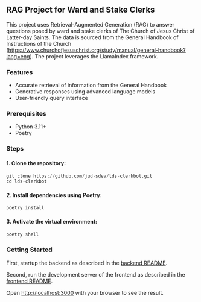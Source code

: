 ## RAG Project for Ward and Stake Clerks
This project uses Retrieval-Augmented Generation (RAG) to answer questions posed by ward and stake clerks of The Church of Jesus Christ of Latter-day Saints. The data is sourced from the General Handbook of Instructions of the Church (https://www.churchofjesuschrist.org/study/manual/general-handbook?lang=eng). The project leverages the LlamaIndex framework.

### Features
- Accurate retrieval of information from the General Handbook
- Generative responses using advanced language models
- User-friendly query interface

### Prerequisites
- Python 3.11+
- Poetry

### Steps

#### 1. Clone the repository:

```python
git clone https://github.com/jud-sdev/lds-clerkbot.git
cd lds-clerkbot
```

#### 2. Install dependencies using Poetry:

```python
poetry install
```

#### 3. Activate the virtual environment:

```python
poetry shell
```


### Getting Started

First, startup the backend as described in the [backend README](./backend/README.md).

Second, run the development server of the frontend as described in the [frontend README](./frontend/README.md).

Open [http://localhost:3000](http://localhost:3000) with your browser to see the result.
